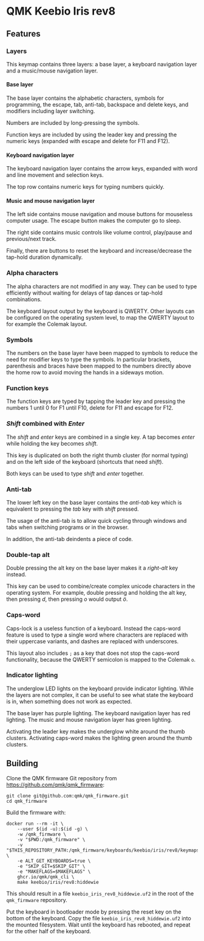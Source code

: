 # QMK Keebio Iris rev8

## Features

### Layers

This keymap contains three layers: a base layer, a keyboard navigation layer and a music/mouse navigation layer.

#### Base layer

The base layer contains the alphabetic characters, symbols for programming, the escape, tab, anti-tab, backspace and delete keys, and modifiers including layer switching.

Numbers are included by long-pressing the symbols.

Function keys are included by using the leader key and pressing the numeric keys (expanded with escape and delete for F11 and F12).

#### Keyboard navigation layer

The keyboard navigation layer contains the arrow keys, expanded with word and line movement and selection keys.

The top row contains numeric keys for typing numbers quickly.

#### Music and mouse navigation layer

The left side contains mouse navigation and mouse buttons for mouseless computer usage. The escape button makes the computer go to sleep.

The right side contains music controls like volume control, play/pause and previous/next track.

Finally, there are buttons to reset the keyboard and increase/decrease the tap-hold duration dynamically.

### Alpha characters

The alpha characters are not modified in any way. They can be used to type efficiently without waiting for delays of tap dances or tap-hold combinations.

The keyboard layout output by the keyboard is QWERTY. Other layouts can be configured on the operating system level, to map the QWERTY layout to for example the Colemak layout.

### Symbols

The numbers on the base layer have been mapped to symbols to reduce the need for modifier keys to type the symbols. In particular brackets, parenthesis and braces have been mapped to the numbers directly above the home row to avoid moving the hands in a sideways motion.

### Function keys

The function keys are typed by tapping the leader key and pressing the numbers 1 until 0 for F1 until F10, delete for F11 and escape for F12.

### *Shift* combined with *Enter*

The *shift* and *enter* keys are combined in a single key. A tap becomes *enter* while holding the key becomes *shift*.

This key is duplicated on both the right thumb cluster (for normal typing) and on the left side of the keyboard (shortcuts that need *shift*).

Both keys can be used to type *shift* and *enter* together.

### Anti-tab

The lower left key on the base layer contains the *anti-tab* key which is equivalent to pressing the *tab* key with *shift* pressed.

The usage of the anti-tab is to allow quick cycling through windows and tabs when switching programs or in the browser.

In addition, the anti-tab deindents a piece of code.

### Double-tap alt

Double pressing the alt key on the base layer makes it a *right-alt* key instead.

This key can be used to combine/create complex unicode characters in the operating system. For example, double pressing and holding the alt key, then pressing *d*, then pressing *o* would output *ö*.

### Caps-word

Caps-lock is a useless function of a keyboard. Instead the caps-word feature is used to type a single word where characters are replaced with their uppercase variants, and dashes are replaced with underscores.

This layout also includes `;` as a key that does not stop the caps-word functionality, because the QWERTY semicolon is mapped to the Colemak `o`.

### Indicator lighting

The underglow LED lights on the keyboard provide indicator lighting. While the layers are not complex, it can be useful to see what state the keyboard is in, when something does not work as expected.

The base layer has purple lighting. The keyboard navigation layer has red lighting. The music and mouse navigation layer has green lighting.

Activating the leader key makes the underglow white around the thumb clusters. Activating caps-word makes the lighting green around the thumb clusters.

## Building

Clone the QMK firmware Git repository from https://github.com/qmk/qmk_firmware:
```shell
git clone git@github.com:qmk/qmk_firmware.git
cd qmk_firmware
```

Build the firmware with:
```shell
docker run --rm -it \
    --user $(id -u):$(id -g) \
    -w /qmk_firmware \
    -v "$PWD:/qmk_firmware" \
    -v "$THIS_REPOSITORY_PATH:/qmk_firmware/keyboards/keebio/iris/rev8/keymaps/hiddewie" \
    -e ALT_GET_KEYBOARDS=true \
    -e "SKIP_GIT=$SKIP_GIT" \
    -e "MAKEFLAGS=$MAKEFLAGS" \
    ghcr.io/qmk/qmk_cli \
    make keebio/iris/rev8:hiddewie
```

This should result in a file `keebio_iris_rev8_hiddewie.uf2` in the root of the `qmk_firmware` repository.

Put the keyboard in bootloader mode by pressing the reset key on the bottom of the keyboard. Copy the file `keebio_iris_rev8_hiddewie.uf2` into the mounted filesystem. Wait until the keyboard has rebooted, and repeat for the other half of the keyboard.
